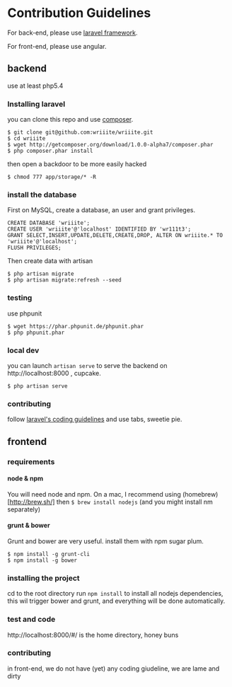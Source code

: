 # Contribution Guidelines

For back-end, please use [laravel framework](http://laravel.com/).

For front-end, please use angular.

## backend

use at least php5.4

### Installing laravel
you can clone this repo and use [composer](http://laravel.com/docs/installation).
~~~
$ git clone git@github.com:wriiite/wriiite.git
$ cd wriiite
$ wget http://getcomposer.org/download/1.0.0-alpha7/composer.phar
$ php composer.phar install
~~~

then open a backdoor to be more easily hacked
~~~
$ chmod 777 app/storage/* -R
~~~

### install the database

First on MySQL, create a database, an user and grant privileges.
~~~
CREATE DATABASE 'wriiite';
CREATE USER 'wriiite'@'localhost' IDENTIFIED BY 'wr111t3';
GRANT SELECT,INSERT,UPDATE,DELETE,CREATE,DROP, ALTER ON wriiite.* TO 'wriiite'@'localhost';
FLUSH PRIVILEGES;
~~~

Then create data with artisan

~~~
$ php artisan migrate
$ php artisan migrate:refresh --seed
~~~

### testing
use phpunit
~~~
$ wget https://phar.phpunit.de/phpunit.phar
$ php phpunit.phar
~~~

### local dev

you can launch `artisan serve` to serve the backend on http://localhost:8000 , cupcake.
~~~
$ php artisan serve
~~~

### contributing
follow [laravel's coding guidelines](https://github.com/laravel/framework/blob/master/CONTRIBUTING.md) and use tabs, sweetie pie.

## frontend

### requirements
#### node & npm
You will need node and npm. On a mac, I recommend using (homebrew)[http://brew.sh/] then `$ brew install nodejs` (and you might install nm separately)

#### grunt & bower
Grunt and bower are very useful. install them with npm sugar plum.
~~~
$ npm install -g grunt-cli
$ npm install -g bower
~~~

### installing the project
cd to the root directory
run `npm install` to install all nodejs dependencies, this wil trigger bower and grunt, and everything will be done automatically.

### test and code

http://localhost:8000/#/ is the home directory, honey buns

### contributing
in front-end, we do not have (yet) any coding giudeline, we are lame and dirty
